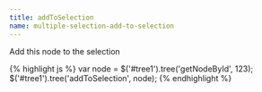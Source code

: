```yaml
---
title: addToSelection
name: multiple-selection-add-to-selection
---
```


Add this node to the selection

{% highlight js %}
var node = $('#tree1').tree('getNodeById', 123);
$('#tree1').tree('addToSelection', node);
{% endhighlight %}
